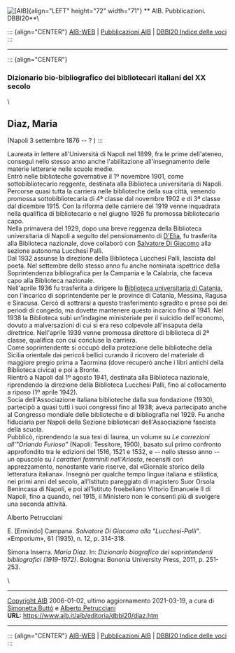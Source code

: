 ![\[AIB\]](/aib/wi/aibv72.gif){align="LEFT" height="72" width="71"}
** AIB. Pubblicazioni. DBBI20**\

::: {align="CENTER"}
[AIB-WEB](/) \| [Pubblicazioni AIB](/pubblicazioni/) \| [DBBI20 Indice
delle voci](dbbi20.htm)
:::

------------------------------------------------------------------------

::: {align="CENTER"}
### Dizionario bio-bibliografico dei bibliotecari italiani del XX secolo

\

## Diaz, Maria

(Napoli 3 settembre 1876 -- ? )
:::

Laureata in lettere all\'Università di Napoli nel 1899, fra le prime
dell\'ateneo, conseguì nello stesso anno anche l\'abilitazione
all\'insegnamento delle materie letterarie nelle scuole medie.\
Entrò nelle biblioteche governative il 1º novembre 1901, come
sottobibliotecario reggente, destinata alla Biblioteca universitaria di
Napoli. Percorse quasi tutta la carriera nelle biblioteche della sua
città, venendo promossa sottobibliotecaria di 4ª classe dal novembre
1902 e di 3ª classe dal dicembre 1915. Con la riforma delle carriere del
1919 venne inquadrata nella qualifica di bibliotecario e nel giugno 1926
fu promossa bibliotecario capo.\
Nella primavera del 1929, dopo una breve reggenza della Biblioteca
universitaria di Napoli a seguito del pensionamento di
[D\'Elia](delia.htm), fu trasferita alla Biblioteca nazionale, dove
collaborò con [Salvatore Di Giacomo](digiacomo.htm) alla sezione
autonoma Lucchesi Palli.\
Dal 1932 assunse la direzione della Biblioteca Lucchesi Palli, lasciata
dal poeta. Nel settembre dello stesso anno fu anche nominata ispettrice
della Soprintendenza bibliografica per la Campania e la Calabria, che
faceva capo alla Biblioteca nazionale.\
Nell\'aprile 1936 fu trasferita a dirigere la [Biblioteca universitaria
di Catania](/aib/stor/teche/ct-uni.htm), con l\'incarico di
soprintendente per le province di Catania, Messina, Ragusa e Siracusa.
Cercò di sottrarsi a questo trasferimento sgradito e prese poi dei
periodi di congedo, ma dovette mantenere questo incarico fino al 1941.
Nel 1938 la Biblioteca subì un\'indagine ministeriale per il suicidio
dell\'economo, dovuto a malversazioni di cui si era reso colpevole
all\'insaputa della direttrice. Nell\'aprile 1939 venne promossa
direttore di biblioteca di 2ª classe, qualifica con cui concluse la
carriera.\
Come soprintendente si occupò della protezione delle biblioteche della
Sicilia orientale dai pericoli bellici curando il ricovero del materiale
di maggiore pregio prima a Taormina (dove recuperò anche i libri antichi
della Biblioteca civica) e poi a Bronte.\
Rientrò a Napoli dal 1º agosto 1941, destinata alla Biblioteca
nazionale, riprendendo la direzione della Biblioteca Lucchesi Palli,
fino al collocamento a riposo (1º aprile 1942).\
Socia dell\'Associazione italiana biblioteche dalla sua fondazione
(1930), partecipò a quasi tutti i suoi congressi fino al 1938; aveva
partecipato anche al Congresso mondiale delle biblioteche e di
bibliografia nel 1929. Fu anche fiduciaria per Napoli della Sezione
bibliotecari dell\'Associazione fascista della scuola.\
Pubblicò, riprendendo la sua tesi di laurea, un volume su *Le correzioni
all\'\"Orlando Furioso\"* (Napoli: Tessitore, 1900), basato sul primo
confronto approfondito tra le edizioni del 1516, 1521 e 1532, e -- nello
stesso anno -- un opuscolo su *I caratteri femminili nell\'Ariosto*,
recensiti con apprezzamento, nonostante varie riserve, dal «Giornale
storico della letteratura italiana». Insegnò per qualche tempo lingua
italiana e stilistica, nei primi anni del secolo, all\'Istituto
pareggiato di magistero Suor Orsola Benincasa di Napoli, e poi
all\'Istituto froebeliano Vittorio Emanuele II di Napoli, fino a quando,
nel 1915, il Ministero non le consentì più di svolgere una seconda
attività.

Alberto Petrucciani

E. \[Ermindo\] Campana. *Salvatore Di Giacomo alla \"Lucchesi-Palli\"*.
«Emporium», 61 (1935), n. 12, p. 314-318.

Simona Inserra. *Maria Diaz*. In: *Dizionario biografico dei
soprintendenti bibliografici (1919-1972)*. Bologna: Bononia University
Press, 2011, p. 251-253.

\

------------------------------------------------------------------------

[Copyright AIB](/su-questo-sito/dichiarazione-di-copyright-aib-web/)
2006-01-02, ultimo aggiornamento 2021-03-19, a cura di [Simonetta
Buttò](/aib/redazione3.htm) e [Alberto
Petrucciani](/su-questo-sito/redazione-aib-web/)\
**URL:** https://www.aib.it/aib/editoria/dbbi20/diaz.htm

------------------------------------------------------------------------

::: {align="CENTER"}
[AIB-WEB](/) \| [Pubblicazioni AIB](/pubblicazioni/) \| [DBBI20 Indice
delle voci](dbbi20.htm)
:::
